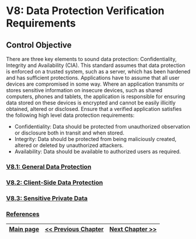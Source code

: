 

# V8: Data Protection Verification Requirements

## Control Objective
There are three key elements to sound data protection: Confidentiality, Integrity and Availability (CIA). This
standard assumes that data protection is enforced on a trusted system, such as a server, which has been hardened
and has sufficient protections.
Applications have to assume that all user devices are compromised in some way. Where an application transmits
or stores sensitive information on insecure devices, such as shared computers, phones and tablets, the application
is responsible for ensuring data stored on these devices is encrypted and cannot be easily illicitly obtained, altered
or disclosed.
Ensure that a verified application satisfies the following high level data protection requirements:
* Confidentiality: Data should be protected from unauthorized observation or disclosure both in transit and
when stored.
* Integrity: Data should be protected from being maliciously created, altered or deleted by unauthorized
attackers.
* Availability: Data should be available to authorized users as required.

### [V8.1: General Data Protection](v8.1_General_Data_Protection.md)
### [V8.2: Client-Side Data Protection](v8.2_Client-Side_Data_Protection.md)
### [V8.3: Sensitive Private Data](v8.3_Sensitive_Private_Data.md)
### [References](references.md)

[Main page](../README.md) | [<< Previous Chapter](../V7/README.md) |  [Next Chapter >>](../V9/README.md)
| --- | --- | --- |
